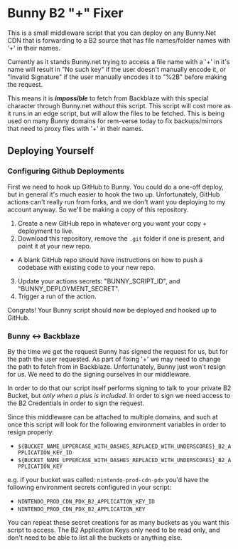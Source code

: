 # Bunny B2 "+" Fixer #

This is a small middleware script that you can deploy on any Bunny.Net CDN
that is forwarding to a B2 source that has file names/folder names with '+' in
their names.

Currently as it stands Bunny.net trying to access a file name with a '+' in
it's name will result in "No such key" if the user doesn't manually encode it,
or "Invalid Signature" if the user manually encodes it to "%2B" before making
the request.

This means it is ***impossible*** to fetch from Backblaze with this special
character through Bunny.net _without_ this script. This script will cost more
as it runs in an edge script, but will allow the files to be fetched. This is
being used on many Bunny domains for rem-verse today to fix backups/mirrors
that need to proxy files with '+' in their names.

## Deploying Yourself ##

### Configuring Github Deployments ###

First we need to hook up GitHub to Bunny. You could do a one-off deploy, but
in general it's much easier to hook the two up. Unfortunately, GitHub actions
can't really run from forks, and we don't want you deploying to my account
anyway. So we'll be making a copy of this repository.

1. Create a new GitHub repo in whatever org you want your copy + deployment to live.
2. Download this repository, remove the `.git` folder if one is present, and point it at your new repo.
  - A blank GitHub repo should have instructions on how to push a codebase with existing code to your new repo.
3. Update your actions secrets: "BUNNY_SCRIPT_ID", and "BUNNY_DEPLOYMENT_SECRET".
4. Trigger a run of the action.

Congrats! Your Bunny script should now be deployed and hooked up to GitHub.

### Bunny <-> Backblaze ###

By the time we get the request Bunny has signed the request for us, but for the
path the user requested. As part of fixing '+' we may need to change the
path to fetch from in Backblaze. Unfortunately, Bunny just won't resign for us.
We need to do the signing ourselves in our middleware.

In order to do that our script itself performs signing to talk to your private
B2 Bucket, but _only when a plus is included_. In order to sign we need
access to the B2 Credentials in order to sign the request.

Since this middleware can be attached to multiple domains, and such at once
this script will look for the following environment variables in order to
resign properly:

- `${BUCKET_NAME_UPPERCASE_WITH_DASHES_REPLACED_WITH_UNDERSCORES}_B2_APPLICATION_KEY_ID`
- `${BUCKET_NAME_UPPERCASE_WITH_DASHES_REPLACED_WITH_UNDERSCORES}_B2_APPLICATION_KEY`

e.g. if your bucket was called: `nintendo-prod-cdn-pdx` you'd have the following
environment secrets configured in your script:

- `NINTENDO_PROD_CDN_PDX_B2_APPLICATION_KEY_ID`
- `NINTENDO_PROD_CDN_PDX_B2_APPLICATION_KEY`

You can repeat these secret creations for as many buckets as you want this
script to access. The B2 Application Keys only need to be read only, and don't
need to be able to list all the buckets or anything else.
